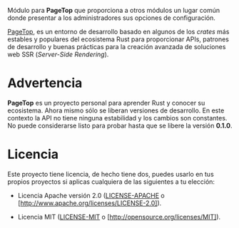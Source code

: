 Módulo para **PageTop** que proporciona a otros módulos un lugar común donde presentar a los
administradores sus opciones de configuración.

[PageTop](https://github.com/manuelcillero/pagetop/tree/main/pagetop), es un entorno de desarrollo
basado en algunos de los *crates* más estables y populares del ecosistema Rust para proporcionar
APIs, patrones de desarrollo y buenas prácticas para la creación avanzada de soluciones web SSR
(*Server-Side Rendering*).


# Advertencia

**PageTop** es un proyecto personal para aprender Rust y conocer su ecosistema. Ahora mismo sólo se
liberan versiones de desarrollo. En este contexto la API no tiene ninguna estabilidad y los cambios
son constantes. No puede considerarse listo para probar hasta que se libere la versión **0.1.0**.


# Licencia

Este proyecto tiene licencia, de hecho tiene dos, puedes usarlo en tus propios proyectos si aplicas
cualquiera de las siguientes a tu elección:

* Licencia Apache versión 2.0
  ([LICENSE-APACHE](https://github.com/manuelcillero/pagetop/blob/main/LICENSE-APACHE) o
  [http://www.apache.org/licenses/LICENSE-2.0]).

* Licencia MIT
  ([LICENSE-MIT](https://github.com/manuelcillero/pagetop/blob/main/LICENSE-MIT) o
  [http://opensource.org/licenses/MIT]).
